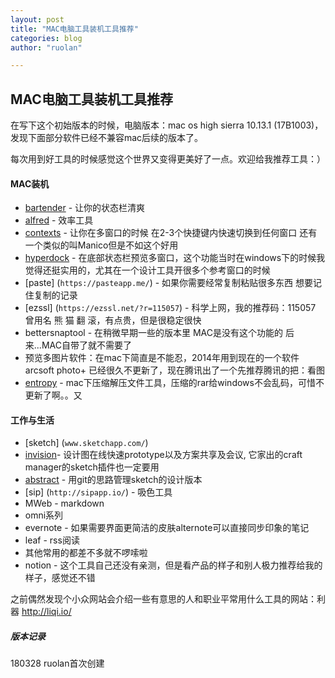 ```yaml
---
layout: post
title: "MAC电脑工具装机工具推荐"
categories: blog
author: "ruolan"

---
```

## MAC电脑工具装机工具推荐
在写下这个初始版本的时候，电脑版本：mac os high sierra 10.13.1 (17B1003)，发现下面部分软件已经不兼容mac后续的版本了。

每次用到好工具的时候感觉这个世界又变得更美好了一点。欢迎给我推荐工具：）

#### MAC装机
- [bartender](`https://www.macbartender.com/`)  - 让你的状态栏清爽
- [alfred](https://www.alfredapp.com/)  - 效率工具
- [contexts](`https://contexts.co/`) - 让你在多窗口的时候 在2-3个快捷键内快速切换到任何窗口  还有一个类似的叫Manico但是不如这个好用
- [hyperdock](`https://bahoom.com/hyperdock/`) - 在底部状态栏预览多窗口，这个功能当时在windows下的时候我觉得还挺实用的，尤其在一个设计工具开很多个参考窗口的时候
- [paste] (`https://pasteapp.me/`) - 如果你需要经常复制粘贴很多东西 想要记住复制的记录 
- [ezssl] (`https://ezssl.net/?r=115057`) - 科学上网，我的推荐码：115057 曾用名 熊 猫 翻 滚，有点贵，但是很稳定很快
- bettersnaptool - 在稍微早期一些的版本里 MAC是没有这个功能的 后来...MAC自带了就不需要了
- 预览多图片软件：在mac下简直是不能忍，2014年用到现在的一个软件 arcsoft photo+ 已经很久不更新了，现在腾讯出了一个先推荐腾讯的把：看图
- [entropy](`http://www.eigenlogik.com/entropy/`) - mac下压缩解压文件工具，压缩的rar给windows不会乱码，可惜不更新了啊。。又


#### 工作与生活
- [sketch] (`www.sketchapp.com/`)
- [invision](`http://get.invis.io/medryhB`)- 设计图在线快速prototype以及方案共享及会议, 它家出的craft manager的sketch插件也一定要用
- [abstract](`https://www.goabstract.com/`) - 用git的思路管理sketch的设计版本
- [sip] (`http://sipapp.io/`) - 吸色工具
- MWeb - markdown  
- omni系列
- evernote - 如果需要界面更简洁的皮肤alternote可以直接同步印象的笔记
- leaf - rss阅读
- 其他常用的都差不多就不啰嗦啦
- notion - 这个工具自己还没有亲测，但是看产品的样子和别人极力推荐给我的样子，感觉还不错

之前偶然发现个小众网站会介绍一些有意思的人和职业平常用什么工具的网站：利器 http://liqi.io/

##### 版本记录
180328 ruolan首次创建

